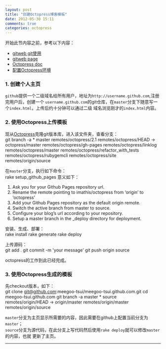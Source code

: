 ```yaml
---
layout: post
title: "创建Octopress博客模板"
date: 2012-05-30 15:11
comments: true
categories: octopress
---
```


开始此节内容之前，参考以下内容：

* [gitweb git使用](http://help.github.com/linux-set-up-git/)
* [gitweb page](http://help.github.com/pages/)
* [Octopress doc](http://octopress.org)
* [配置Octopress环境](/blog/2012/05/29/config-octopress-env)

### 1. 创建个人主页 ###
`github`提供一个二级域名给所有用户，地址为`http://username.github.com`,注册完用户后，创建一个
`username.github.com`的git仓库，在`master`分支下随意写一个`index.html`，上传后约十分钟可以通过二级
域名浏览刚才的`index.html`内容。

### 2. 使用Octopress上传模板 ###
现从[Octopress](https://github.com/imathis/octopress)克隆git版本库，进入该文件夹，查看分支：   
	git branch -a
	* master
	  remotes/octopress/2.1
	  remotes/octopress/HEAD -> octopress/master
	  remotes/octopress/gh-pages
	  remotes/octopress/linklog
	  remotes/octopress/master
	  remotes/octopress/refactor_with_tests
	  remotes/octopress/rubygemcli
	  remotes/octopress/site
	  remotes/origin/source

在`master`分支，执行如下命令：   
	rake setup_github_pages
意义如下：   
1. Ask you for your Github Pages repository url.
2. Rename the remote pointing to imathis/octopress from ‘origin’ to ‘octopress’
3. Add your Github Pages repository as the default origin remote.
4. Switch the active branch from master to source.
5. Configure your blog’s url according to your repository.
6. Setup a master branch in the _deploy directory for deployment.

安装、生成、部署：   
	rake install
	rake generate
	rake deploy

上传源码：   
	git add .
	git commit -m 'your message'
	git push origin source

octopress的工作到此已经完成。

### 3. 使用Octopress生成的模板 ###
先checkout版本，如下：   
	git clone git@github.com:meegoo-tsui/meegoo-tsui.github.com.git
	cd meegoo-tsui.github.com
	git branch -a
	  master
	* source
	  remotes/origin/HEAD -> origin/master
	  remotes/origin/master
	  remotes/origin/source

`master`分支为主页显示所需要的内容，因此需要在github上配置当前分支为`master`；    
`source`分支为源代码，在此分支上写代码然后使用`rake deploy`就可以修改`master`的内容，也就
更新了主页。

<hr />
